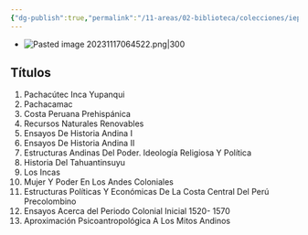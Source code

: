 ```yaml
---
{"dg-publish":true,"permalink":"/11-areas/02-biblioteca/colecciones/iep-obras-completas-de-maria-rostworowski/","noteIcon":""}
---
```



- ![Pasted image 20231117064522.png|300](/img/user/10%20Entrada%20%F0%9F%9B%92/%F0%9F%92%BE%20Adjuntos/Pasted%20image%2020231117064522.png)
## Títulos
1. Pachacútec Inca Yupanqui 
2. Pachacamac 
3. Costa Peruana Prehispánica 
4. Recursos Naturales Renovables 
5. Ensayos De Historia Andina I 
6. Ensayos De Historia Andina II
7. Estructuras Andinas Del Poder. Ideología Religiosa Y Política 
8. Historia Del Tahuantinsuyu 
9. Los Incas 
10. Mujer Y Poder En Los Andes Coloniales
11. Estructuras Políticas Y Económicas De La Costa Central Del Perú Precolombino 
12. Ensayos Acerca del Periodo Colonial Inicial 1520- 1570 
13. Aproximación Psicoantropológica A Los Mitos Andinos
